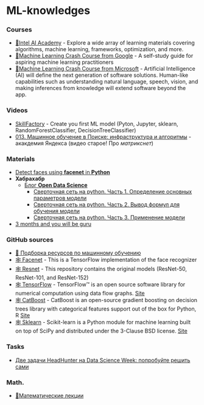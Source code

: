 # ML-knowledges

### Courses

* [🔬Intel AI Academy](https://software.intel.com/en-us/ai-academy?utm_source=habrahabr.ru&utm_medium=Syndication&utm_campaign=AI_academy) - Explore a wide array of learning materials covering algorithms, machine learning, frameworks, optimization, and more.
* [🔬Machine Learning Crash Course from Google](https://developers.google.com/machine-learning/crash-course/) - A self-study guide for aspiring machine learning practitioners
* [🔬Machine Learning Crash Course from Microsoft](https://academy.microsoft.com/en-us/professional-program/tracks/artificial-intelligence/) - Artificial Intelligence (AI) will define the next generation of software solutions. Human-like capabilities such as understanding natural language, speech, vision, and making inferences from knowledge will extend software beyond the app.

### Videos

* [SkillFactory](https://www.youtube.com/watch?v=T0Myf8B0Dj8) - Create you first ML model (Pyton, Jupyter, sklearn, RandomForestClassifier, DecisionTreeClassifier)
* [013. Машинное обучение в Поиске: инфраструктура и алгоритмы](https://www.youtube.com/watch?v=g-bPnhKU0P8) - акакдемия Яндекса (видео старое! Про *матрикснет*)

### Materials

* [Detect faces using **facenet** in **Python**](http://jekel.me/2017/How-to-detect-faces-using-facenet/)
* **Хабрахабр**
  - [Блог **Open Data Science**](https://habrahabr.ru/company/ods/)
    + [Сверточная сеть на python. Часть 1. Определение основных параметров модели](https://habrahabr.ru/company/ods/blog/344008/)
    + [Сверточная сеть на python. Часть 2. Вывод формул для обучения модели](https://habrahabr.ru/company/ods/blog/344116/)
    + [Сверточная сеть на python. Часть 3. Применение модели](https://habrahabr.ru/company/ods/blog/344888/)
* [3 months and you will be guru](https://proglib.io/p/ml-3months/)
### GitHub sources

* [📝 Подборка ресурсов по машинному обучению](https://github.com/demidovakatya/vvedenie-mashinnoe-obuchenie)
* [🕸️ Facenet](https://github.com/davidsandberg/facenet) - This is a TensorFlow implementation of the face recognizer
* [🕸️ Resnet](https://github.com/KaimingHe/deep-residual-networks) - This repository contains the original models (ResNet-50, ResNet-101, and ResNet-152)
* [🕸️ TensorFlow](https://github.com/tensorflow/tensorflow) - TensorFlow™ is an open source software library for numerical computation using data flow graphs. [Site](https://www.tensorflow.org/)
* [🕸️ CatBoost](https://github.com/catboost/catboost) - CatBoost is an open-source gradient boosting on decision trees library with categorical features support out of the box for Python, R [Site](https://catboost.yandex)
* [🕸️ Sklearn](https://github.com/scikit-learn/scikit-learn) - Scikit-learn is a Python module for machine learning built on top of SciPy and distributed under the 3-Clause BSD license. [Site](http://scikit-learn.org)

### Tasks

* [Две задачи HeadHunter на Data Science Week: попробуйте решить сами](https://habrahabr.ru/company/hh/blog/268319/)

### Math.

* [📝Математические лекции](http://mathprofi.ru/matematicheskoe_ozhidanie_i_dispersiya_nsv.html)
